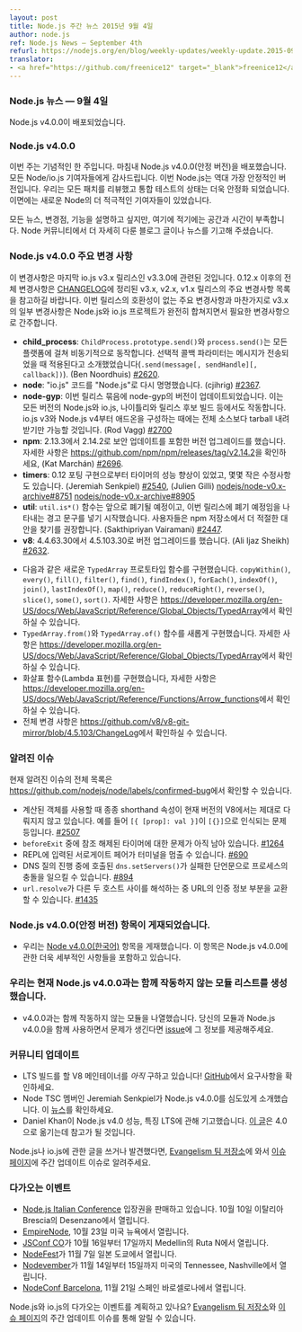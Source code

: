 ```yaml
---
layout: post
title: Node.js 주간 뉴스 2015년 9월 4일
author: node.js
ref: Node.js News — September 4th
refurl: https://nodejs.org/en/blog/weekly-updates/weekly-update.2015-09-04/
translator:
- <a href="https://github.com/freenice12" target="_blank">freenice12</a>
---
```


<!--
### Node.js News — September 4th

Node.js v4.0.0 is released
-->

### Node.js 뉴스 — 9월 4일
Node.js v4.0.0이 배포되었습니다.

<!--
### Node.js v4.0.0

This week is the most historical week. Finally we have released Node.js v4.0.0(stable). Thanks to the every Node/io.js collaborator. This Node.js is the most stable Node ever. We have reviewed all of patches and the state of the test suite is more stable and there are more active contributors in new Node.

We would like to talk about this news, changes, features. But currently we don't have so much spaces and times. We hope that Node community will post more blog entries or more news.
-->

### Node.js v4.0.0

이번 주는 기념적인 한 주입니다. 마침내 Node.js v4.0.0(안정 버전)을 배포했습니다. 모든 Node/io.js 기여자들에게 감사드립니다. 이번 Node.js는 역대 가장 안정적인 버전입니다. 우리는 모든 패치를 리뷰했고 통합 테스트의 상태는 더욱 안정화 되었습니다. 이면에는 새로운 Node의 더 적극적인 기여자들이 있었습니다.

모든 뉴스, 변경점, 기능을 설명하고 싶지만, 여기에 적기에는 공간과 시간이 부족합니다. Node 커뮤니티에서 더 자세히 다룬 블로그 글이나 뉴스를 기고해 주셨습니다.


<!--
### Node.js v4.0.0 Notable changes

This list of changes is relative to the last io.js v3.x branch release, v3.3.0. Please see the list of notable changes in the v3.x, v2.x and v1.x releases for a more complete list of changes from 0.12.x. Note, that some changes in the v3.x series as well as major breaking changes in this release constitute changes required for full convergence of the Node.js and io.js projects.

* **child_process**: `ChildProcess.prototype.send()` and `process.send()` operate asynchronously across all platforms so an optional callback parameter has been introduced that will be invoked once the message has been sent, i.e. `.send(message[, sendHandle][, callback])` (Ben Noordhuis) [#2620](https://github.com/nodejs/node/pull/2620).
* **node**: Rename "io.js" code to "Node.js" (cjihrig) [#2367](https://github.com/nodejs/node/pull/2367).
* **node-gyp**: This release bundles an updated version of node-gyp that works with all versions of Node.js and io.js including nightly and release candidate builds. From io.js v3 and Node.js v4 onward, it will only download a headers tarball when building addons rather than the entire source. (Rod Vagg) [#2700](https://github.com/nodejs/node/pull/2700)
* **npm**: Upgrade to version 2.14.2 from 2.13.3, includes a security update, see https://github.com/npm/npm/releases/tag/v2.14.2 for more details, (Kat Marchán) [#2696](https://github.com/nodejs/node/pull/2696).
* **timers**: Improved timer performance from porting the 0.12 implementation, plus minor fixes (Jeremiah Senkpiel) [#2540](https://github.com/nodejs/node/pull/2540), (Julien Gilli) [nodejs/node-v0.x-archive#8751](https://github.com/nodejs/node-v0.x-archive/pull/8751) [nodejs/node-v0.x-archive#8905](https://github.com/nodejs/node-v0.x-archive/pull/8905)
* **util**: The `util.is*()` functions have been deprecated, beginning with deprecation warnings in the documentation for this release, users are encouraged to seek more robust alternatives in the npm registry, (Sakthipriyan Vairamani) [#2447](https://github.com/nodejs/node/pull/2447).
* **v8**: Upgrade to version 4.5.103.30 from 4.4.63.30 (Ali Ijaz Sheikh) [#2632](https://github.com/nodejs/node/pull/2632).
 - Implement new `TypedArray` prototype methods: `copyWithin()`, `every()`, `fill()`, `filter()`, `find()`, `findIndex()`, `forEach()`, `indexOf()`, `join()`, `lastIndexOf()`, `map()`, `reduce()`, `reduceRight()`, `reverse()`, `slice()`, `some()`, `sort()`. See https://developer.mozilla.org/en-US/docs/Web/JavaScript/Reference/Global_Objects/TypedArray for further information.
 - Implement new `TypedArray.from()` and `TypedArray.of()` functions. See https://developer.mozilla.org/en-US/docs/Web/JavaScript/Reference/Global_Objects/TypedArray for further information.
 - Implement arrow functions, see https://developer.mozilla.org/en-US/docs/Web/JavaScript/Reference/Functions/Arrow_functions for further information.
 - Full ChangeLog available at https://github.com/v8/v8-git-mirror/blob/4.5.103/ChangeLog
-->

### Node.js v4.0.0 주요 변경 사항

이 변경사항은 마지막 io.js v3.x 릴리스인 v3.3.0에 관련된 것입니다. 0.12.x 이후의 전체 변경사항은 [CHANGELOG](https://github.com/nodejs/node/blob/master/CHANGELOG.md)에 정리된 v3.x, v2.x, v1.x 릴리스의 주요 변경사항 목록을 참고하길 바랍니다. 이번 릴리스의 호환성이 없는 주요 변경사항과 마찬가지로 v3.x의 일부 변경사항은 Node.js와 io.js 프로젝트가 완전히 합쳐지면서 필요한 변경사항으로 간주합니다.

* **child_process**: `ChildProcess.prototype.send()`와 `process.send()`는 모든 플랫폼에 걸쳐 비동기적으로 동작합니다. 선택적 콜백 파라미터는 메시지가 전송되었을 때 적용된다고 소개했었습니다(`.send(message[, sendHandle][, callback])`). (Ben Noordhuis) [#2620](https://github.com/nodejs/node/pull/2620).
* **node**: "io.js" 코드를 "Node.js"로 다시 명명했습니다. (cjihrig) [#2367](https://github.com/nodejs/node/pull/2367).
* **node-gyp**: 이번 릴리스 묶음에 node-gyp의 버전이 업데이트되었습니다. 이는 모든 버전의 Node.js와 io.js, 나이틀리와 릴리스 후보 빌드 등에서도 작동합니다. io.js v3와 Node.js v4부터 애드온을 구성하는 때에는 전체 소스보다 tarball 내려받기만 가능할 것입니다. (Rod Vagg) [#2700](https://github.com/nodejs/node/pull/2700)
* **npm**: 2.13.3에서 2.14.2로 보안 업데이트를 포함한 버전 업그레이드를 했습니다. 자세한 사항은 <https://github.com/npm/npm/releases/tag/v2.14.2>을 확인하세요, (Kat Marchán) [#2696](https://github.com/nodejs/node/pull/2696).
* **timers**: 0.12 포팅 구현으로부터 타이머의 성능 향상이 있었고, 몇몇 작은 수정사항도 있습니다. (Jeremiah Senkpiel) [#2540](https://github.com/nodejs/node/pull/2540), (Julien Gilli) [nodejs/node-v0.x-archive#8751](https://github.com/nodejs/node-v0.x-archive/pull/8751) [nodejs/node-v0.x-archive#8905](https://github.com/nodejs/node-v0.x-archive/pull/8905)
* **util**: `util.is*()` 함수는 앞으로 폐기될 예정이고, 이번 릴리스에 폐기 예정임을 나타내는 경고 문구를 넣기 시작했습니다. 사용자들은 npm 저장소에서 더 적절한 대안을 찾기를 권장합니다. (Sakthipriyan Vairamani) [#2447](https://github.com/nodejs/node/pull/2447).
* **v8**: 4.4.63.30에서 4.5.103.30로 버전 업그레이드를 했습니다. (Ali Ijaz Sheikh) [#2632](https://github.com/nodejs/node/pull/2632).
 - 다음과 같은 새로운 `TypedArray` 프로토타입 함수를 구현했습니다. `copyWithin()`, `every()`, `fill()`, `filter()`, `find()`, `findIndex()`, `forEach()`, `indexOf()`, `join()`, `lastIndexOf()`, `map()`, `reduce()`, `reduceRight()`, `reverse()`, `slice()`, `some()`, `sort()`. 자세한 사항은 <https://developer.mozilla.org/en-US/docs/Web/JavaScript/Reference/Global_Objects/TypedArray>에서 확인하실 수 있습니다.
 - `TypedArray.from()`와 `TypedArray.of()` 함수를 새롭게 구현했습니다. 자세한 사항은 <https://developer.mozilla.org/en-US/docs/Web/JavaScript/Reference/Global_Objects/TypedArray>에서 확인하실 수 있습니다.
 - 화살표 함수(Lambda 표현)를 구현했습니다, 자세한 사항은 <https://developer.mozilla.org/en-US/docs/Web/JavaScript/Reference/Functions/Arrow_functions>에서 확인하실 수 있습니다.
 - 전체 변경 사항은 <https://github.com/v8/v8-git-mirror/blob/4.5.103/ChangeLog>에서 확인하실 수 있습니다.

<!--
### Known issues

See https://github.com/nodejs/node/labels/confirmed-bug for complete and current list of known issues.

* Some uses of computed object shorthand properties are not handled correctly by the current version of V8. e.g. `[{ [prop]: val }]` evaluates to `[{}]`. [#2507](https://github.com/nodejs/node/issues/2507)
* Some problems with unreferenced timers running during `beforeExit` are still to be resolved. See [#1264](https://github.com/nodejs/node/issues/1264).
* Surrogate pair in REPL can freeze terminal. [#690](https://github.com/nodejs/node/issues/690)
* Calling `dns.setServers()` while a DNS query is in progress can cause the process to crash on a failed assertion. [#894](https://github.com/nodejs/node/issues/894)
* `url.resolve` may transfer the auth portion of the url when resolving between two full hosts, see [#1435](https://github.com/nodejs/node/issues/1435). 
-->

### 알려진 이슈

현재 알려진 이슈의 전체 목록은 <https://github.com/nodejs/node/labels/confirmed-bug>에서 확인할 수 있습니다.

* 계산된 객체를 사용할 때 종종 shorthand 속성이 현재 버전의 V8에서는 제대로 다뤄지지 않고 있습니다. 예를 들어 `[{ [prop]: val }]`이 `[{}]`으로 인식되는 문제 등입니다. [#2507](https://github.com/nodejs/node/issues/2507)
* `beforeExit` 중에 참조 해제된 타이머에 대한 문제가 아직 남아 있습니다. [#1264](https://github.com/nodejs/node/issues/1264)
* REPL에 입력된 서로게이트 페어가 터미널을 멈출 수 있습니다. [#690](https://github.com/nodejs/node/issues/690)
* DNS 질의 진행 중에 호출된 `dns.setServers()`가 실패한 단언문으로 프로세스의 충돌을 일으킬 수 있습니다. [#894](https://github.com/nodejs/node/issues/894)
* `url.resolve`가 다른 두 호스트 사이를 해석하는 중 URL의 인증 정보 부분을 교환할 수 있습니다. [#1435](https://github.com/nodejs/node/issues/1435)

<!--
### Node.js v4.0.0(stable) entry is posted

* We have posted [Node v4.0.0](https://nodejs.org/en/blog/release/v4.0.0/) entry. This entry has more details about Node.js v4.0.0.
-->

### Node.js v4.0.0(안정 버전) 항목이 게재되었습니다.

* 우리는 [Node v4.0.0(한국어)](http://nodejs.github.io/iojs-ko/articles/2015/09/08/release-v4.0.0/) 항목을 게재했습니다. 이 항목은 Node.js v4.0.0에 관한 더욱 세부적인 사항들을 포함하고 있습니다.

<!--
### We are creating the list of modules that currently do not work with Node.js v4.0.0

* We are listing modules that do not work with Node.js v4.0.0, If you have some troubles in your modules with Node.js v4.0.0, please provide information in this [issue](https://github.com/nodejs/node/issues/2798). 
-->

### 우리는 현재 Node.js v4.0.0과는 함께 작동하지 않는 모듈 리스트를 생성했습니다.

* v4.0.0과는 함께 작동하지 않는 모듈을 나열했습니다. 당신의 모듈과 Node.js v4.0.0을 함께 사용하면서 문제가 생긴다면 [issue](https://github.com/nodejs/node/issues/2798)에 그 정보를 제공해주세요.

<!--
### Community Updates

* We *still* need a V8 maintainer for our LTS build! Head on over [to GitHub](https://github.com/nodejs/LTS/issues/28) to see if the requirements match your capabilities.
* Jeremiah Senkpiel, Node TSC member, has introduced Node.js v4.0.0 deeply. Please check [this blog](https://medium.com/@nodesource/node-js-v4-0-0-node-at-its-best-54a93fd2e0c6)
* Daniel Khan posted the entry about Node.js v4.0 performance, features and LTS. His entry will help your [migration](http://apmblog.dynatrace.com/2015/09/05/all-you-need-to-know-about-node-js-4-0/).

If you have spotted or written something about Node.js and io.js, do come over to our [Evangelism team repo](https://github.com/nodejs/evangelism) and suggest it on the [Issues page](https://github.com/nodejs/evangelism/issues), specifically the Weekly Updates issue.
-->

### 커뮤니티 업데이트

* LTS 빌드를 할 V8 메인테이너를 *아직* 구하고 있습니다! [GitHub](https://github.com/nodejs/LTS/issues/28)에서 요구사항을 확인하세요.
* Node TSC 멤버인 Jeremiah Senkpiel가 Node.js v4.0.0를 심도있게 소개했습니다. 이 [뉴스](https://medium.com/@nodesource/node-js-v4-0-0-node-at-its-best-54a93fd2e0c6)를 확인하세요.
* Daniel Khan이 Node.js v4.0 성능, 특징 LTS에 관해 기고했습니다. [이 글](http://apmblog.dynatrace.com/2015/09/05/all-you-need-to-know-about-node-js-4-0/)은 4.0으로 옮기는데 참고가 될 것입니다.

Node.js나 io.js에 관한 글을 쓰거나 발견했다면, [Evangelism 팀 저장소](https://github.com/nodejs/evangelism)에 와서 [이슈 페이지](https://github.com/nodejs/evangelism/issues)에 주간 업데이트 이슈로 알려주세요.

<!--
### Upcoming Events

* [Node.js Italian Conference](http://nodejsconf.it/) tickets are on sale, October 10th at Desenzano - Brescia, Italy
* [EmpireNode](http://2015.empirenode.org/), October 23rd at New York, US.
* [JSConf CO](http://www.jsconf.co/), October 16th - 17th at Ruta N, Medellin, Columbia
* [NodeFest](http://nodefest.jp/2015/), November 7th at Tokyo, Japan
* [Nodevember](http://nodevember.org/?utm_source=io.js+and+Node.js+News&utm_medium=article), November 14th - 15th at Nashville, Tennessee, US.
* [NodeConf Barcelona](https://ti.to/barcelonajs/nodeconf-barcelona-2015), November 21st at Barcelona, Spain
-->

### 다가오는 이벤트

* [Node.js Italian Conference](http://nodejsconf.it/) 입장권을 판매하고 있습니다. 10월 10일 이탈리아 Brescia의 Desenzano에서 열립니다.
* [EmpireNode](http://2015.empirenode.org/), 10월 23일 미국 뉴욕에서 열립니다.
* [JSConf CO](http://www.jsconf.co/)가 10월 16일부터 17일까지 Medellin의 Ruta N에서 열립니다.
* [NodeFest](http://nodefest.jp/2015/)가 11월 7일 일본 도쿄에서 열립니다.
* [Nodevember](http://nodevember.org/?utm_source=io.js+and+Node.js+News&utm_medium=article)가 11월 14일부터 15일까지 미국의 Tennessee, Nashville에서 열립니다.
* [NodeConf Barcelona](https://ti.to/barcelonajs/nodeconf-barcelona-2015), 11월 21일 스페인 바로셀로나에서 열립니다.

<!--
Have an event about Node.js and io.js coming up? You can put your events here through the [Evangelism team repo](https://github.com/nodejs/evangelism) and announce it in the [Issues page](https://github.com/nodejs/evangelism/issues), specifically the Weekly Updates issue.
-->

Node.js와 io.js의 다가오는 이벤트를 계획하고 있나요? [Evangelism 팀 저장소](https://github.com/nodejs/evangelism)와 [이슈 페이지](https://github.com/nodejs/evangelism/issues)의 주간 업데이트 이슈를 통해 알릴 수 있습니다.